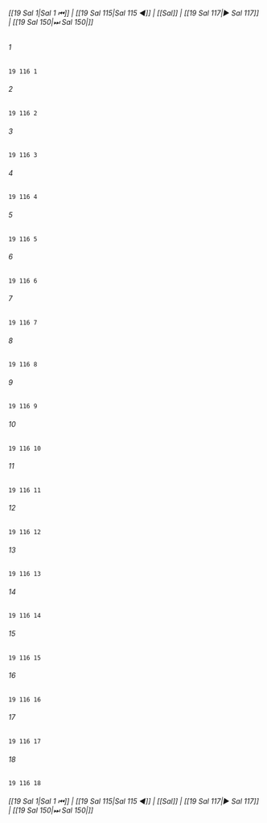 
###### [[19 Sal 1|Sal 1 ⏮]] | [[19 Sal 115|Sal 115 ◀]] | [[Sal]] | [[19 Sal 117|▶ Sal 117]] | [[19 Sal 150|⏭ Sal 150|]]

###### 1
``` verse
19 116 1 
```
###### 2
``` verse
19 116 2 
```
###### 3
``` verse
19 116 3 
```
###### 4
``` verse
19 116 4 
```
###### 5
``` verse
19 116 5 
```
###### 6
``` verse
19 116 6 
```
###### 7
``` verse
19 116 7 
```
###### 8
``` verse
19 116 8 
```
###### 9
``` verse
19 116 9 
```
###### 10
``` verse
19 116 10 
```
###### 11
``` verse
19 116 11 
```
###### 12
``` verse
19 116 12 
```
###### 13
``` verse
19 116 13 
```
###### 14
``` verse
19 116 14 
```
###### 15
``` verse
19 116 15 
```
###### 16
``` verse
19 116 16 
```
###### 17
``` verse
19 116 17 
```
###### 18
``` verse
19 116 18 
```

###### [[19 Sal 1|Sal 1 ⏮]] | [[19 Sal 115|Sal 115 ◀]] | [[Sal]] | [[19 Sal 117|▶ Sal 117]] | [[19 Sal 150|⏭ Sal 150|]]

